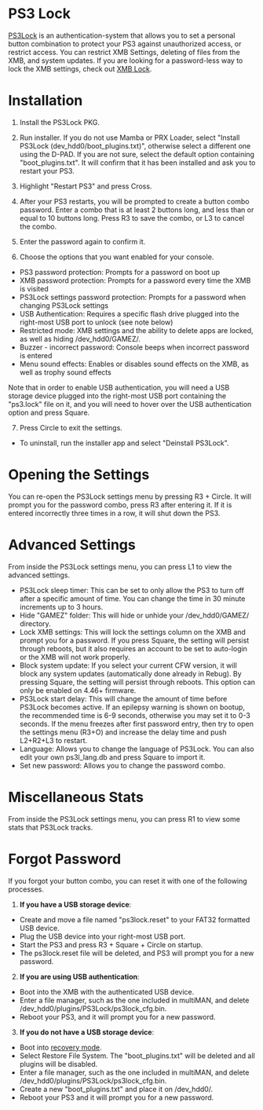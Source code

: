 # PS3 Lock
 
[PS3Lock](http://store.brewology.com/ahomebrew.php?brewid=297) is an authentication-system that allows you to set a personal button combination to protect your PS3 against unauthorized access, or restrict access. You can restrict XMB Settings, deleting of files from the XMB, and system updates. If you are looking for a password-less way to lock the XMB settings, check out [XMB Lock](https://www.reddit.com/r/ps3homebrew/wiki/xmb_lock).

# Installation

1. Install the PS3Lock PKG.

2. Run installer. If you do not use Mamba or PRX Loader, select "Install PS3Lock (dev_hdd0/boot_plugins.txt)", otherwise select a different one using the D-PAD. If you are not sure, select the default option containing "boot_plugins.txt". It will confirm that it has been installed and ask you to restart your PS3.

3. Highlight "Restart PS3" and press Cross.

4. After your PS3 restarts, you will be prompted to create a button combo password. Enter a combo that is at least 2 buttons long, and less than or equal to 10 buttons long. Press R3 to save the combo, or L3 to cancel the combo.

5. Enter the password again to confirm it.

6. Choose the options that you want enabled for your console.
 * PS3 password protection: Prompts for a password on boot up
 * XMB password protection: Prompts for a password every time the XMB is visited
 * PS3Lock settings password protection: Prompts for a password when changing PS3Lock settings
 * USB Authentication: Requires a specific flash drive plugged into the right-most USB port to unlock (see note below)
 * Restricted mode: XMB settings and the ability to delete apps are locked, as well as hiding /dev_hdd0/GAMEZ/.
 * Buzzer - incorrect password: Console beeps when incorrect password is entered
 * Menu sound effects: Enables or disables sound effects on the XMB, as well as trophy sound effects

Note that in order to enable USB authentication, you will need a USB storage device plugged into the right-most USB port containing the "ps3.lock" file on it, and you will need to hover over the USB authentication option and press Square.

7. Press Circle to exit the settings.

* To uninstall, run the installer app and select "Deinstall PS3Lock".

# Opening the Settings

You can re-open the PS3Lock settings menu by pressing R3 + Circle. It will prompt you for the password combo, press R3 after entering it. If it is entered incorrectly three times in a row, it will shut down the PS3.


# Advanced Settings

From inside the PS3Lock settings menu, you can press L1 to view the advanced settings. 

* PS3Lock sleep timer: This can be set to only allow the PS3 to turn off after a specific amount of time. You can change the time in 30 minute increments up to 3 hours.
* Hide "GAMEZ" folder: This will hide or unhide your /dev_hdd0/GAMEZ/ directory.
* Lock XMB settings: This will lock the settings column on the XMB and prompt you for a password. If you press Square, the setting will persist through reboots, but it also requires an account to be set to auto-login or the XMB will not work properly.
* Block system update: If you select your current CFW version, it will block any system updates (automatically done already in Rebug). By pressing Square, the setting will persist through reboots. This option can only be enabled on 4.46+ firmware.
* PS3Lock start delay: This will change the amount of time before PS3Lock becomes active. If an epilepsy warning is shown on bootup, the recommended time is 6-9 seconds, otherwise you may set it to 0-3 seconds. If the menu freezes after first password entry, then try to open the settings menu (R3+O) and increase the delay time and push L2+R2+L3 to restart.
* Language: Allows you to change the language of PS3Lock. You can also edit your own ps3l_lang.db and press Square to import it.
* Set new password: Allows you to change the password combo.

# Miscellaneous Stats

From inside the PS3Lock settings menu, you can press R1 to view some stats that PS3Lock tracks.

# Forgot Password

If you forgot your button combo, you can reset it with one of the following processes.

1. **If you have a USB storage device**:
 - Create and move a file named "ps3lock.reset" to your FAT32 formatted USB device.
 - Plug the USB device into your right-most USB port.
 - Start the PS3 and press R3 + Square + Circle on startup.
 - The ps3lock.reset file will be deleted, and PS3 will prompt you for a new password.

2. **If you are using USB authentication**:
 - Boot into the XMB with the authenticated USB device.
 - Enter a file manager, such as the one included in multiMAN, and delete /dev_hdd0/plugins/PS3Lock/ps3lock_cfg.bin.
 - Reboot your PS3, and it will prompt you for a new password.

3. **If you do not have a USB storage device**:
 - Boot into [recovery mode](https://www.reddit.com/r/ps3homebrew/wiki/recovery).
 - Select Restore File System. The "boot_plugins.txt" will be deleted and all plugins will be disabled.
 - Enter a file manager, such as the one included in multiMAN, and delete /dev_hdd0/plugins/PS3Lock/ps3lock_cfg.bin.
 - Create a new "boot_plugins.txt" and place it on /dev_hdd0/.
 - Reboot your PS3 and it will prompt you for a new password.
